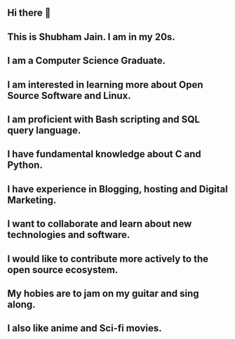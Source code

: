 ## Hi there 👋
## This is Shubham Jain. I am in my 20s. 
## I am a Computer Science Graduate.
## I am interested in learning more about Open Source Software and Linux.
## I am proficient with Bash scripting and SQL query language.
## I have fundamental knowledge about C and Python.
## I have experience in Blogging, hosting and Digital Marketing.
## I want to collaborate and learn about new technologies and software.
## I would like to contribute more actively to the open source ecosystem.
## My hobies are to jam on my guitar and sing along.
## I also like anime and Sci-fi movies.

